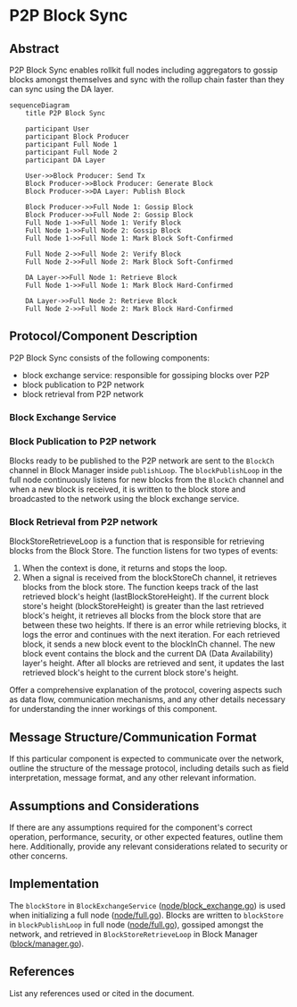 # P2P Block Sync

## Abstract

P2P Block Sync enables rollkit full nodes including aggregators to gossip blocks amongst 
themselves and sync with the rollup chain faster than they can sync using the DA layer.

```mermaid
sequenceDiagram
    title P2P Block Sync

    participant User
    participant Block Producer
    participant Full Node 1
    participant Full Node 2
    participant DA Layer

    User->>Block Producer: Send Tx
    Block Producer->>Block Producer: Generate Block
    Block Producer->>DA Layer: Publish Block

    Block Producer->>Full Node 1: Gossip Block
    Block Producer->>Full Node 2: Gossip Block
    Full Node 1->>Full Node 1: Verify Block
    Full Node 1->>Full Node 2: Gossip Block
    Full Node 1->>Full Node 1: Mark Block Soft-Confirmed

    Full Node 2->>Full Node 2: Verify Block
    Full Node 2->>Full Node 2: Mark Block Soft-Confirmed

    DA Layer->>Full Node 1: Retrieve Block
    Full Node 1->>Full Node 1: Mark Block Hard-Confirmed

    DA Layer->>Full Node 2: Retrieve Block
    Full Node 2->>Full Node 2: Mark Block Hard-Confirmed
```

## Protocol/Component Description

P2P Block Sync consists of the following components:

* block exchange service: responsible for gossiping blocks over P2P
* block publication to P2P network
* block retrieval from P2P network

### Block Exchange Service

### Block Publication to P2P network

Blocks ready to be published to the P2P network are sent to the `BlockCh` channel in Block Manager inside `publishLoop`.
The `blockPublishLoop` in the full node continuously listens for new blocks from the `BlockCh` channel and when a new block 
is received, it is written to the block store and broadcasted to the network using the block exchange service.

### Block Retrieval from P2P network

BlockStoreRetrieveLoop is a function that is responsible for retrieving blocks from the Block Store.
The function listens for two types of events:
1. When the context is done, it returns and stops the loop.
2. When a signal is received from the blockStoreCh channel, it retrieves blocks from the block store.
The function keeps track of the last retrieved block's height (lastBlockStoreHeight).
If the current block store's height (blockStoreHeight) is greater than the last retrieved block's height,
it retrieves all blocks from the block store that are between these two heights.
If there is an error while retrieving blocks, it logs the error and continues with the next iteration.
For each retrieved block, it sends a new block event to the blockInCh channel.
The new block event contains the block and the current DA (Data Availability) layer's height.
After all blocks are retrieved and sent, it updates the last retrieved block's height to the current block store's height.


Offer a comprehensive explanation of the protocol, covering aspects such as data
flow, communication mechanisms, and any other details necessary for
understanding the inner workings of this component.

## Message Structure/Communication Format

If this particular component is expected to communicate over the network,
outline the structure of the message protocol, including details such as field
interpretation, message format, and any other relevant information.

## Assumptions and Considerations

If there are any assumptions required for the component's correct operation,
performance, security, or other expected features, outline them here.
Additionally, provide any relevant considerations related to security or other
concerns.

## Implementation

The `blockStore` in `BlockExchangeService` ([node/block_exchange.go](https://github.com/rollkit/rollkit/blob/main/node/block_exchange.go)) is used when initializing a full node ([node/full.go](https://github.com/rollkit/rollkit/blob/main/node/full.go)). Blocks are written to `blockStore` in `blockPublishLoop` in full node ([node/full.go](https://github.com/rollkit/rollkit/blob/main/node/full.go)), gossiped amongst the network, and retrieved in `BlockStoreRetrieveLoop` in Block Manager ([block/manager.go](https://github.com/rollkit/rollkit/blob/main/block/manager.go)).


## References

List any references used or cited in the document.
